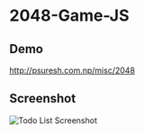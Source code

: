 # 2048-Game-JS
## Demo
http://psuresh.com.np/misc/2048
## Screenshot
![Todo List Screenshot](https://www.imageupload.co.uk/images/2017/06/13/Capture.png)

